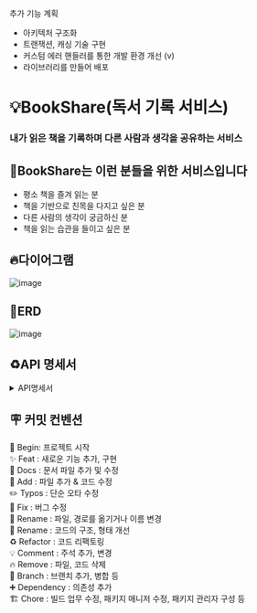 추가 기능 계획
- 아키텍처 구조화
- 트랜잭션, 캐싱 기술 구현
- 커스텀 에러 핸들러를 통한 개발 환경 개선 (v)
- 라이브러리를 만들어 배포


# 💡BookShare(독서 기록 서비스)
### 내가 읽은 책을 기록하며 다른 사람과 생각을 공유하는 서비스<br>



## 📝BookShare는 이런 분들을 위한 서비스입니다

- 평소 책을 즐겨 읽는 분
- 책을 기반으로 친목을 다지고 싶은 분
- 다른 사람의 생각이 궁금하신 분
- 책을 읽는 습관을 들이고 싶은 분


## 🔥다이어그램

![image](https://github.com/user-attachments/assets/208a356e-19c8-47c7-8179-fe24b82c083f)



## 🎨ERD

![image](https://github.com/user-attachments/assets/6ad76d28-04a1-4a41-83ce-6beef2270915)


## ♻️API 명세서

<details> 
<summary>API명세서
</summary>
  
## 사용자
![image](https://github.com/user-attachments/assets/0bea9f87-f041-434f-b718-af38d9502ae0)


## 이미지 파일
![image](https://github.com/user-attachments/assets/67e71c50-9022-45e2-be34-66983d3c7d90)


## 댓글

![image](https://github.com/user-attachments/assets/5857345d-6422-42e9-a827-df113f9ffbd1)

## 친구관리

![image](https://github.com/user-attachments/assets/a95edf29-8f51-4dfc-81eb-6d7427701dc4)





</details>













## 🪧 커밋 컨벤션
🎉 Begin: 프로젝트 시작 <br>
✨ Feat : 새로운 기능 추가, 구현<br>
📝 Docs : 문서 파일 추가 및 수정<br>
🔧 Add :  파일 추가 & 코드 수정<br>
✏️ Typos : 단순 오타 수정<br>
🐛 Fix : 버그 수정<br>
🚚 Rename : 파일, 경로를 옮기거나 이름 변경<br>
🎨 Rename : 코드의 구조, 형태 개선<br>
♻️ Refactor : 코드 리팩토링<br>
💡 Comment : 주석 추가, 변경<br>
🔥 Remove : 파일, 코드 삭제<br>
🔀 Branch : 브랜치 추가, 병합 등<br>
➕ Dependency : 의존성 추가<br>
🏗️ Chore : 빌드 업무 수정, 패키지 매니저 수정, 패키지 관리자 구성 등
